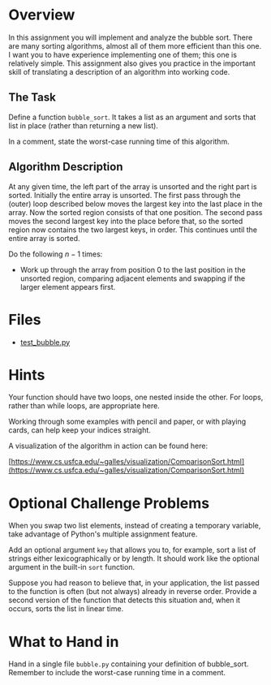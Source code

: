 # Overview
In this assignment you will implement and analyze the bubble sort. There are many sorting algorithms, almost all of them more efficient than this one. I want you to have experience implementing one of them; this one is relatively simple. This assignment also gives you practice in the important skill of translating a description of an algorithm into working code.

## The Task
Define a function `bubble_sort`. It takes a list as an argument and sorts that list in place (rather than returning a new list).

In a comment, state the worst-case running time of this algorithm.

## Algorithm Description
At any given time, the left part of the array is unsorted and the right part is sorted. Initially the entire array is unsorted. The first pass through the (outer) loop described below moves the largest key into the last place in the array. Now the sorted region consists of that one position. The second pass moves the second largest key into the place before that, so the sorted region now contains the two largest keys, in order. This continues until the entire array is sorted.

Do the following $n - 1$ times:

* Work up through the array from position 0 to the last position in the unsorted region, comparing adjacent elements and swapping if the larger element appears first.

# Files
* [test_bubble.py](../test/test_bubble.py)

# Hints
Your function should have two loops, one nested inside the other. For loops, rather than while loops, are appropriate here.

Working through some examples with pencil and paper, or with playing cards, can help keep your indices straight.

A visualization of the algorithm in action can be found here:

[https://www.cs.usfca.edu/~galles/visualization/ComparisonSort.html](https://www.cs.usfca.edu/~galles/visualization/ComparisonSort.html)

# Optional Challenge Problems
When you swap two list elements, instead of creating a temporary variable, take advantage of Python's multiple assignment feature.

Add an optional argument `key` that allows you to, for example, sort a list of strings either lexicographically or by length. It should work like the optional argument in the built-in `sort` function.

Suppose you had reason to believe that, in your application, the list passed to the function is often (but not always) already in reverse order. Provide a second version of the function that detects this situation and, when it occurs, sorts the list in linear time.

# What to Hand in
Hand in a single file `bubble.py` containing your definition of bubble_sort. Remember to include the worst-case running time in a comment.
